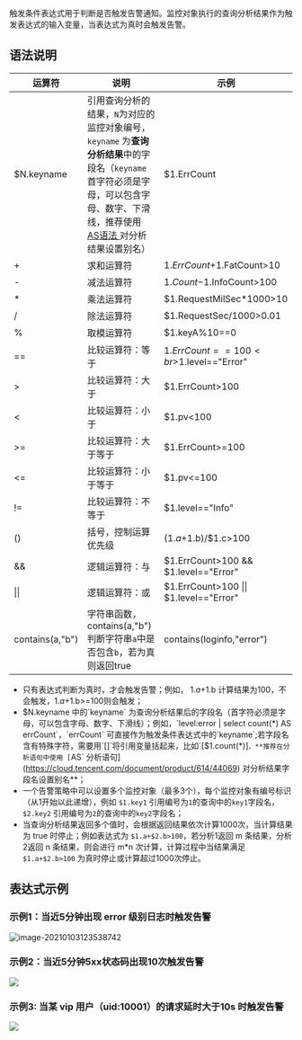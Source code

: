 触发条件表达式用于判断是否触发告警通知。监控对象执行的查询分析结果作为触发表达式的输入变量，当表达式为真时会触发告警。
## 语法说明

| 运算符          | 说明                                                         | 示例                                   |
| --------------- | ------------------------------------------------------------ | -------------------------------------- |
| $N.keyname      | 引用查询分析的结果，`N`为对应的监控对象编号，`keyname` 为**查询分析结果**中的字段名（`keyname` 首字符必须是字母，可以包含字母、数字、下滑线，推荐使用 [AS语法 ](https://cloud.tencent.com/document/product/614/44069) 对分析结果设置别名） | $1.ErrCount                            |
| +               | 求和运算符                                                   | $1.ErrCount+$1.FatCount>10             |
| -               | 减法运算符                                                   | $1.Count-$1.InfoCount>100              |
| *               | 乘法运算符                                                   | $1.RequestMilSec*1000>10               |
| /               | 除法运算符                                                   | $1.RequestSec/1000>0.01                |
| %               | 取模运算符                                                   | $1.keyA%10==0                          |
| ==              | 比较运算符：等于                                             | $1.ErrCount==100<br>$1.level=="Error"  |
| \>              | 比较运算符：大于                                             | $1.ErrCount>100                        |
| <               | 比较运算符：小于                                             | $1.pv<100                              |
| \>=             | 比较运算符：大于等于                                         | $1.ErrCount>=100                       |
| \<=             | 比较运算符：小于等于                                         | $1.pv<=100                             |
| !=              | 比较运算符：不等于                                           | $1.level=="Info"                       |
| ()              | 括号，控制运算优先级                                         | ($1.a+$1.b)/$1.c>100                   |
| &&              | 逻辑运算符：与                                               | $1.ErrCount>100 && $1.level=="Error"   |
| \|\|            | 逻辑运算符：或                                               | $1.ErrCount>100 \|\| $1.level=="Error" |
| contains(a,"b") | 字符串函数，contains(a,"b") 判断字符串`a`中是否包含`b`，若为真则返回true | contains(loginfo,"error")              |

- 只有表达式判断为真时，才会触发告警；例如， $1.a+$1.b 计算结果为100，不会触发，$1.a+$1.b>=100则会触发；
- $N.keyname 中的`keyname` 为查询分析结果后的字段名（首字符必须是字母，可以包含字母、数字、下滑线）；例如，`level:error | select count(*) AS errCount`，`errCount` 可直接作为触发条件表达式中的`keyname`;若字段名含有特殊字符，需要用`[]`将引用变量括起来，比如`[$1.count(*)]`，**推荐在分析语句中使用 [`AS` 分析语句](https://cloud.tencent.com/document/product/614/44069) 对分析结果字段名设置别名**；
- 一个告警策略中可以设置多个监控对象（最多3个），每个监控对象有编号标识（从1开始以此递增），例如 `$1.key1`  引用编号为`1`的查询中的`key1`字段名， `$2.key2`  引用编号为`2`的查询中的`key2`字段名；
- 当查询分析结果返回多个值时，会根据返回结果依次计算1000次，当计算结果为 true 时停止；例如表达式为 `$1.a+$2.b>100`，若分析1返回 m 条结果，分析2返回 n 条结果，则会进行 m*n 次计算，计算过程中当结果满足`$1.a+$2.b>100` 为真时停止或计算超过1000次停止。
 
## 表达式示例

### 示例1：当近5分钟出现 error 级别日志时触发告警
![image-20210103123538742](https://main.qcloudimg.com/raw/c0eb8b35b4e07761d06d58209939d50e.png)
### 示例2：当近5分钟5xx状态码出现10次触发告警
![](https://main.qcloudimg.com/raw/8dd71040389fce89f772eebb0d19d497.png)
### 示例3: 当某 vip 用户（uid:10001）的请求延时大于10s 时触发告警
![](https://main.qcloudimg.com/raw/1f1c6e7e4c086e7b2d4652eeb90e1cdc.png)
